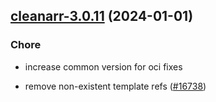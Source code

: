 

## [cleanarr-3.0.11](https://github.com/truecharts/charts/compare/cleanarr-3.0.10...cleanarr-3.0.11) (2024-01-01)

### Chore



- increase common version for oci fixes

- remove non-existent template refs ([#16738](https://github.com/truecharts/charts/issues/16738))